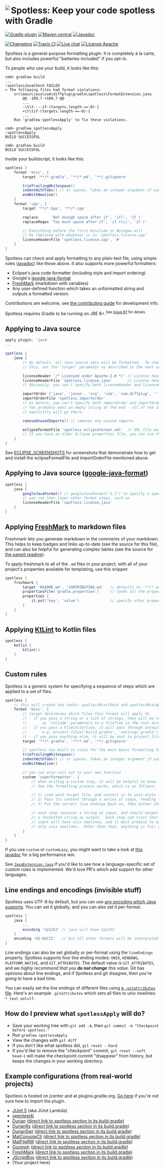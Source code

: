 # <img align="left" src="../_images/spotless_logo.png"> Spotless: Keep your code spotless with Gradle

<!---freshmark shields
output = [
	link(shield('Gradle plugin', 'plugins.gradle.org', 'com.diffplug.gradle.spotless', 'blue'), 'https://plugins.gradle.org/plugin/com.diffplug.gradle.spotless'),
	link(shield('Maven central', 'mavencentral', 'com.diffplug.gradle.spotless:spotless', 'blue'), 'http://search.maven.org/#search%7Cgav%7C1%7Cg%3A%22com.diffplug.spotless%22%20AND%20a%3A%22spotless-plugin-gradle%22'),
	link(shield('Javadoc', 'javadoc', '{{stableGradle}}', 'blue'), 'https://{{org}}.github.io/{{name}}/javadoc/spotless-plugin-gradle/{{stableGradle}}/'),
	'',
	link(shield('Changelog', 'changelog', '{{versionGradle}}', 'brightgreen'), 'CHANGES.md'),
	link(image('Travis CI', 'https://travis-ci.org/{{org}}/{{name}}.svg?branch=master'), 'https://travis-ci.org/{{org}}/{{name}}'),
	link(shield('Live chat', 'gitter', 'chat', 'brightgreen'), 'https://gitter.im/{{org}}/{{name}}'),
	link(shield('License Apache', 'license', 'apache', 'brightgreen'), 'https://tldrlegal.com/license/apache-license-2.0-(apache-2.0)')
	].join('\n');
-->
[![Gradle plugin](https://img.shields.io/badge/plugins.gradle.org-com.diffplug.gradle.spotless-blue.svg)](https://plugins.gradle.org/plugin/com.diffplug.gradle.spotless)
[![Maven central](https://img.shields.io/badge/mavencentral-com.diffplug.gradle.spotless%3Aspotless-blue.svg)](http://search.maven.org/#search%7Cgav%7C1%7Cg%3A%22com.diffplug.spotless%22%20AND%20a%3A%22spotless-plugin-gradle%22)
[![Javadoc](https://img.shields.io/badge/javadoc-3.0.0-blue.svg)](https://diffplug.github.io/spotless/javadoc/spotless-plugin-gradle/3.0.0/)

[![Changelog](https://img.shields.io/badge/changelog-3.1.0--SNAPSHOT-brightgreen.svg)](CHANGES.md)
[![Travis CI](https://travis-ci.org/diffplug/spotless.svg?branch=master)](https://travis-ci.org/diffplug/spotless)
[![Live chat](https://img.shields.io/badge/gitter-chat-brightgreen.svg)](https://gitter.im/diffplug/spotless)
[![License Apache](https://img.shields.io/badge/license-apache-brightgreen.svg)](https://tldrlegal.com/license/apache-license-2.0-(apache-2.0))
<!---freshmark /shields -->

<!---freshmark javadoc
output = prefixDelimiterReplace(input, 'https://{{org}}.github.io/{{name}}/javadoc/spotless-plugin-gradle/', '/', stableGradle)
-->

Spotless is a general-purpose formatting plugin.  It is completely à la carte, but also includes powerful "batteries-included" if you opt-in.

To people who use your build, it looks like this:

```
cmd> gradlew build
...
:spotlessJavaCheck FAILED
> The following files had format violations:
	src\main\java\com\diffplug\gradle\spotless\FormatExtension.java
		@@ -109,7 +109,7 @@
		...
		-\t\t····if·(targets.length·==·0)·{
		+\t\tif·(targets.length·==·0)·{
		...
	Run 'gradlew spotlessApply' to fix these violations.

cmd> gradlew spotlessApply
:spotlessApply
BUILD SUCCESSFUL

cmd> gradlew build
BUILD SUCCESSFUL
```

Inside your buildscript, it looks like this:

```gradle
spotless {
	format 'misc', {
		target '**/*.gradle', '**/*.md', '**/.gitignore'

		trimTrailingWhitespace()
		indentWithTabs() // or spaces. Takes an integer argument if you don't like 4
		endWithNewline()
	}
	format 'cpp', {
		target '**/*.hpp', '**/*.cpp'

		replace      'Not enough space after if', 'if(', 'if ('
		replaceRegex 'Too much space after if', 'if +\\(', 'if ('

		// Everything before the first #include or #pragma will
		// be replaced with whatever is in `spotless.license.cpp`
		licenseHeaderFile 'spotless.license.cpp', '#'
	}
}
```

Spotless can check and apply formatting to any plain-text file, using simple rules ([javadoc](https://diffplug.github.io/spotless/javadoc/spotless-plugin-gradle/3.0.0/com/diffplug/gradle/spotless/FormatExtension.html)) like those above.  It also supports more powerful formatters:

* Eclipse's java code formatter (including style and import ordering)
* Google's [google-java-format](https://github.com/google/google-java-format)
* [FreshMark](https://github.com/diffplug/freshmark) (markdown with variables)
* Any user-defined function which takes an unformatted string and outputs a formatted version.

Contributions are welcome, see [the contributing guide](../CONTRIBUTING.md) for development info.

Spotless requires Gradle to be running on JRE 8+.<sup>See [issue #7](https://github.com/diffplug/spotless/issues/7) for details.</sup>

## Applying to Java source

```gradle
apply plugin: 'java'
...

spotless {
	java {
		// By default, all Java source sets will be formatted.  To change
		// this, set the 'target' parameter as described in the next section.

		licenseHeader '/* Licensed under Apache-2.0 */'	// License header
		licenseHeaderFile 'spotless.license.java'		// License header file
		// Obviously, you can't specify both licenseHeader and licenseHeaderFile at the same time

		importOrder ['java', 'javax', 'org', 'com', 'com.diffplug', '']	// An array of package names
		importOrderFile 'spotless.importorder'							// An import ordering file, exported from Eclipse
		// As before, you can't specify both importOrder and importOrderFile at the same time
		// You probably want an empty string at the end - all of the imports you didn't specify
		// explicitly will go there.

		removeUnusedImports() // removes any unused imports

		eclipseFormatFile 'spotless.eclipseformat.xml'	// XML file dumped out by the Eclipse formatter
		// If you have an older Eclipse properties file, you can use that too.
	}
}
```

See [ECLIPSE_SCREENSHOTS](../ECLIPSE_SCREENSHOTS.md) for screenshots that demonstrate how to get and install the eclipseFormatFile and importOrderFile mentioned above.

## Applying to Java source ([google-java-format](https://github.com/google/google-java-format))

```gradle
spotless {
	java {
		googleJavaFormat() // googleJavaFormat('1.1') to specify a specific version
		// you can then layer other format steps, such as
		licenseHeaderFile 'spotless.license.java'
	}
}
```

## Applying [FreshMark](https://github.com/diffplug/freshmark) to markdown files

Freshmark lets you generate markdown in the comments of your markdown.  This helps to keep badges and links up-to-date (see the source for this file), and can
also be helpful for generating complex tables (see the source for [the parent readme](../README.md)).

To apply freshmark to all of the `.md` files in your project, with all of your project's properties available for templating, use this snippet:

```gradle
spotless {
	freshmark {
		target 'README.md', 'CONTRIBUTING.md'	// defaults to '**/*.md'
		propertiesFile('gradle.properties')		// loads all the properties in the given file
		properties {
			it.put('key', 'value')				// specify other properties manually
		}
	}
}
```

## Applying [KtLint](https://github.com/shyiko/ktlint) to Kotlin files

```gradle
spotless {
	kotlin {
		ktlint()
	}
}
```

## Custom rules

Spotless is a generic system for specifying a sequence of steps which are applied to a set of files.

```gradle
spotless {
	// this will create two tasks: spotlessMiscCheck and spotlessMiscApply
	format 'misc', {
		// target determines which files this format will apply to
		// - if you pass a string or a list of strings, they will be treated
		//       as 'include' parameters to a fileTree in the root directory
		// - if you pass a FileCollection, it will pass through untouched
		//       e.g. project.files('build.gradle', 'settings.gradle')
		// - if you pass anything else, it will be sent to project.files(yourArg)
		target '**/*.gradle', '**/*.md', '**/.gitignore'

		// spotless has built-in rules for the most basic formatting tasks
		trimTrailingWhitespace()
		indentWithTabs() // or spaces. Takes an integer argument if you don't like 4
		endWithNewline()

		// you can also call out to your own function
		custom 'superFormatter', {
			// when writing a custom step, it will be helpful to know
			// how the formatting process works, which is as follows:

			// 1) Load each target file, and convert it to unix-style line endings ('\n')
			// 2) Pass its content through a series of steps, feeding the output of each step to the next
			// 3) Put the correct line endings back on, then either check or apply

			// each step receives a string as input, and should output
			// a formatted string as output.  Each step can trust that its
			// input will have unix newlines, and it must promise to output
			// only unix newlines.  Other than that, anything is fair game!
		}
	}
}
```

If you use `custom` or `customLazy`, you might want to take a look at [this javadoc](https://diffplug.github.io/spotless/javadoc/spotless-plugin-gradle/3.0.0/com/diffplug/gradle/spotless/FormatExtension.html#bumpThisNumberIfACustomStepChanges-int-) for a big performance win.

See [`JavaExtension.java`](src/main/java/com/diffplug/gradle/spotless/java/JavaExtension.java?ts=4) if you'd like to see how a language-specific set of custom rules is implemented.  We'd love PR's which add support for other languages.

## Line endings and encodings (invisible stuff)

Spotless uses UTF-8 by default, but you can use [any encoding which Java supports](https://docs.oracle.com/javase/8/docs/technotes/guides/intl/encoding.doc.html).  You can set it globally, and you can also set it per-format.

```gradle
spotless {
	java {
		...
		encoding 'Cp1252' // java will have Cp1252
	}
	encoding 'US-ASCII'   // but all other formats will be interpreted as US-ASCII
}
```

Line endings can also be set globally or per-format using the `lineEndings` property.  Spotless supports four line ending modes: `UNIX`, `WINDOWS`, `PLATFORM_NATIVE`, and `GIT_ATTRIBUTES`.  The default value is `GIT_ATTRIBUTES`, and *we highly recommend that you* ***do not change*** *this value*.  Git has opinions about line endings, and if Spotless and git disagree, then you're going to have a bad time.

You can easily set the line endings of different files using [a `.gitattributes` file](https://help.github.com/articles/dealing-with-line-endings/).  Here's an example `.gitattributes` which sets all files to unix newlines: `* text eol=lf`.

## How do I preview what `spotlessApply` will do?

- Save your working tree with `git add -A`, then `git commit -m "Checkpoint before spotless."`
- Run `gradlew spotlessApply`
- View the changes with `git diff`
- If you don't like what spotless did, `git reset --hard`
- If you'd like to remove the "checkpoint" commit, `git reset --soft head~1` will make the checkpoint commit "disappear" from history, but keeps the changes in your working directory.

## Example configurations (from real-world projects)

Spotless is hosted on jcenter and at plugins.gradle.org. [Go here](https://plugins.gradle.org/plugin/com.diffplug.gradle.spotless) if you're not sure how to import the plugin.

* [JUnit 5](https://github.com/junit-team/junit-lambda/blob/151d52ffab07881de71a8396a9620f18072c65ec/build.gradle#L86-L101) (aka JUnit Lambda)
* [opentest4j](https://github.com/ota4j-team/opentest4j/blob/aab8c204be05609e9f76c2c964c3d6845cd0de14/build.gradle#L63-L80)
* [Durian](https://github.com/diffplug/durian) ([direct link to spotless section in its build.gradle](https://github.com/diffplug/durian/blob/v3.2.0/build.gradle#L65-L85))
* [DurianRx](https://github.com/diffplug/durian-rx) ([direct link to spotless section in its build.gradle](https://github.com/diffplug/durian-rx/blob/v1.1.0/build.gradle#L92-L113))
* [DurianSwt](https://github.com/diffplug/durian-swt) ([direct link to spotless section in its build.gradle](https://github.com/diffplug/durian-swt/blob/v1.3.0/build.gradle#L137-L158))
* [MatConsoleCtl](https://github.com/diffplug/matconsolectl) ([direct link to spotless section in its build.gradle](https://github.com/diffplug/matconsolectl/blob/v4.4.1/build.gradle#L169-L189))
* [MatFileRW](https://github.com/diffplug/matfilerw) ([direct link to spotless section in its build.gradle](https://github.com/diffplug/matfilerw/blob/v1.3.1/build.gradle#L129-L149))
* [Goomph](https://github.com/diffplug/goomph) ([direct link to spotless section in its build.gradle](https://github.com/diffplug/goomph/blob/v1.0.0/build.gradle#L78-L99))
* [FreshMark](https://github.com/diffplug/freshmark) ([direct link to spotless section in its build.gradle](https://github.com/diffplug/freshmark/blob/v1.3.0/build.gradle#L52-L73))
* [JScriptBox](https://github.com/diffplug/jscriptbox) ([direct link to spotless section in its build.gradle](https://github.com/diffplug/jscriptbox/blob/v3.0.0/build.gradle#L45-L65))
* (Your project here)

<!---freshmark /javadoc -->
